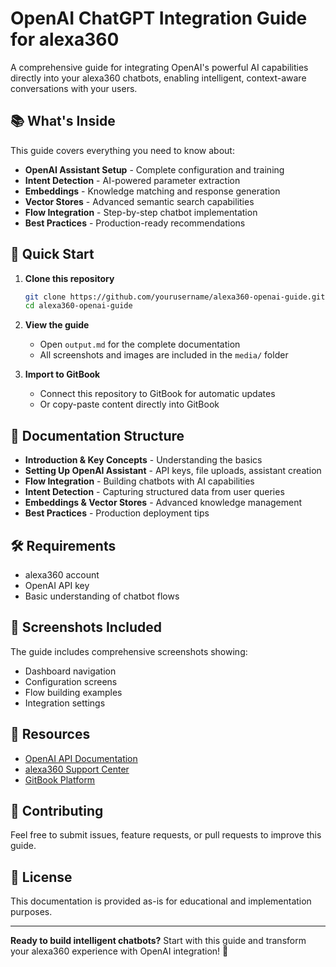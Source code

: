 # OpenAI ChatGPT Integration Guide for alexa360

A comprehensive guide for integrating OpenAI's powerful AI capabilities directly into your alexa360 chatbots, enabling intelligent, context-aware conversations with your users.

## 📚 What's Inside

This guide covers everything you need to know about:

- **OpenAI Assistant Setup** - Complete configuration and training
- **Intent Detection** - AI-powered parameter extraction
- **Embeddings** - Knowledge matching and response generation
- **Vector Stores** - Advanced semantic search capabilities
- **Flow Integration** - Step-by-step chatbot implementation
- **Best Practices** - Production-ready recommendations

## 🚀 Quick Start

1. **Clone this repository**
   ```bash
   git clone https://github.com/yourusername/alexa360-openai-guide.git
   cd alexa360-openai-guide
   ```

2. **View the guide**
   - Open `output.md` for the complete documentation
   - All screenshots and images are included in the `media/` folder

3. **Import to GitBook**
   - Connect this repository to GitBook for automatic updates
   - Or copy-paste content directly into GitBook

## 📖 Documentation Structure

- **Introduction & Key Concepts** - Understanding the basics
- **Setting Up OpenAI Assistant** - API keys, file uploads, assistant creation
- **Flow Integration** - Building chatbots with AI capabilities
- **Intent Detection** - Capturing structured data from user queries
- **Embeddings & Vector Stores** - Advanced knowledge management
- **Best Practices** - Production deployment tips

## 🛠️ Requirements

- alexa360 account
- OpenAI API key
- Basic understanding of chatbot flows

## 📸 Screenshots Included

The guide includes comprehensive screenshots showing:
- Dashboard navigation
- Configuration screens
- Flow building examples
- Integration settings

## 🔗 Resources

- [OpenAI API Documentation](https://platform.openai.com/docs)
- [alexa360 Support Center](https://support.alexa360.com)
- [GitBook Platform](https://gitbook.com)

## 📝 Contributing

Feel free to submit issues, feature requests, or pull requests to improve this guide.

## 📄 License

This documentation is provided as-is for educational and implementation purposes.

---

**Ready to build intelligent chatbots?** Start with this guide and transform your alexa360 experience with OpenAI integration! 🚀
